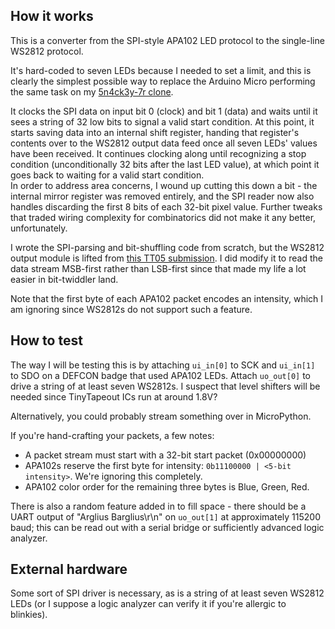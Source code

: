 <!---

This file is used to generate your project datasheet. Please fill in the information below and delete any unused
sections.

You can also include images in this folder and reference them in the markdown. Each image must be less than
512 kb in size, and the combined size of all images must be less than 1 MB.
-->

## How it works

This is a converter from the SPI-style APA102 LED protocol to the single-line WS2812 protocol.

It's hard-coded to seven LEDs because I needed to set a limit, and this is clearly the simplest possible way to replace the Arduino Micro performing the same task on my [5n4ck3y-7r clone](https://squidgeefish.com/projects/cloning-5n4ck3y-7r/).

It clocks the SPI data on input bit 0 (clock) and bit 1 (data) and waits until it sees a string of 32 low bits to signal a valid start condition. At this point, it starts saving data into an internal shift register, handing that register's contents over to the WS2812 output data feed once all seven LEDs' values have been received. It continues clocking along until recognizing a stop condition (unconditionally 32 bits after the last LED value), at which point it goes back to waiting for a valid start condition.\
In order to address area concerns, I wound up cutting this down a bit - the internal mirror register was removed entirely, and the SPI reader now also handles discarding the first 8 bits of each 32-bit pixel value. Further tweaks that traded wiring complexity for combinatorics did not make it any better, unfortunately.

I wrote the SPI-parsing and bit-shuffling code from scratch, but the WS2812 output module is lifted from [this TT05 submission](https://github.com/Gatsch/jku-tt06-ledcontroller/blob/main/src/led.v). I did modify it to read the data stream MSB-first rather than LSB-first since that made my life a lot easier in bit-twiddler land.

Note that the first byte of each APA102 packet encodes an intensity, which I am ignoring since WS2812s do not support such a feature.

## How to test

The way I will be testing this is by attaching `ui_in[0]` to SCK and `ui_in[1]` to SDO on a DEFCON badge that used APA102 LEDs. Attach `uo_out[0]` to drive a string of at least seven WS2812s. I suspect that level shifters will be needed since TinyTapeout ICs run at around 1.8V?

Alternatively, you could probably stream something over in MicroPython.

If you're hand-crafting your packets, a few notes:
- A packet stream must start with a 32-bit start packet (0x00000000)
- APA102s reserve the first byte for intensity: `0b11100000 | <5-bit intensity>`. We're ignoring this completely.
- APA102 color order for the remaining three bytes is Blue, Green, Red. 

There is also a random feature added in to fill space - there should be a UART output of "Arglius Barglius\r\n" on `uo_out[1]` at approximately 115200 baud; this can be read out with a serial bridge or sufficiently advanced logic analyzer.

## External hardware

Some sort of SPI driver is necessary, as is a string of at least seven WS2812 LEDs (or I suppose a logic analyzer can verify it if you're allergic to blinkies). 
